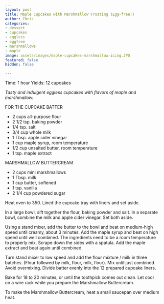 ```yaml
---
layout: post
title: Maple Cupcakes with Marshmallow Frosting (Egg-free!)
author: Chris
categories:
- dessert
- cupcakes
- eggless
- eggfree
- marshmallows
- maple
image: assets/images/maple-cupcakes-marshmallow-icing.JPG
featured: false
hidden: false

---
```

Time: 1 hour Yields: 12 cupcakes

_Tasty and indulgent eggless cupcakes with flavors of maple and marshmallow._

FOR THE CUPCAKE BATTER

* 2 cups all-purpose flour
* 2 1/2 tsp. baking powder
* 1/4 tsp. salt
* 3/4 cup whole milk
* 1 Tbsp. apple cider vinegar
* 1 cup maple syrup, room temperature
* 1/2 cup unsalted butter, room temperature
* 1 tsp. maple extract

MARSHMALLOW BUTTERCREAM

* 2 cups mini marshmallows
* 1 Tbsp. milk
* 1 cup butter, softened
* 1 tsp. vanilla
* 2 1/4 cup powdered sugar

Heat oven to 350. Lined the cupcake tray with liners and set aside.

In a large bowl, sift together the flour, baking powder and salt. In a separate bowl, combine the milk and apple cider vinegar. Set both aside.

Using a stand mixer, add the butter to the bowl and beat on medium-high speed until creamy, about 3 minutes. Add the maple syrup and beat on high speed until well combined. The ingredients need to be a room temperature to properly mix. Scrape down the sides with a spatula. Add the maple extract and beat again until combined.

Turn stand mixer to low speed and add the flour mixture / milk in three batches. (Flour followed by milk, flour, milk, flour). Mix until just combined. Avoid overmixing. Divide batter evenly into the 12 prepared cupcake liners.

Bake for 18 to 20 minutes, or until the toothpick comes out clean. Let cool on a wire rack while you prepare the Marshmallow Buttercream.

To make the Marshmallow Buttercream, heat a small saucepan over medium heat. 